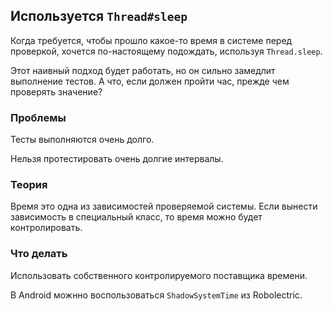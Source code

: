 ## Используется `Thread#sleep`
Когда требуется, чтобы прошло какое-то время в системе перед проверкой, хочется по-настоящему подождать, используя `Thread.sleep`.

Этот наивный подход будет работать, но он сильно замедлит выполнение тестов. А что, если должен пройти час, прежде чем проверять значение?

### Проблемы
Тесты выполняются очень долго.

Нельзя протестировать очень долгие интервалы.
### Теория
Время это одна из зависимостей проверяемой системы. Если вынести зависимость в специальный класс, то время можно будет контролировать.

### Что делать
Использовать собственного контролируемого поставщика времени.

В Android можнно воспользоваться `ShadowSystemTime` из Robolectric.